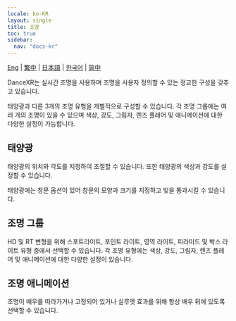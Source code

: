 ```yaml
---
locale: ko-KR
layout: single
title: 조명
toc: true
sidebar:
  nav: "docs-kr"
---
```

[Eng](/dancexr/features/lighting) | [繁中](/tw/dancexr/features/lighting) | [日本語](/jp/dancexr/features/lighting) | [한국어](/kr/dancexr/features/lighting) | [简中](/zh/dancexr/features/lighting)

DanceXR는 실시간 조명을 사용하며 조명을 사용자 정의할 수 있는 정교한 구성을 갖추고 있습니다.

태양광과 다른 3개의 조명 유형을 개별적으로 구성할 수 있습니다. 각 조명 그룹에는 여러 개의 조명이 있을 수 있으며 색상, 강도, 그림자, 렌즈 플레어 및 애니메이션에 대한 다양한 설정이 가능합니다.

## 태양광
태양광의 위치와 각도를 지정하여 조절할 수 있습니다. 또한 태양광의 색상과 강도를 설정할 수 있습니다.

태양광에는 창문 옵션이 있어 창문의 모양과 크기를 지정하고 빛을 통과시킬 수 있습니다.

## 조명 그룹
HD 및 RT 변형을 위해 스포트라이트, 포인트 라이트, 영역 라이트, 피라미드 및 박스 라이트 유형 중에서 선택할 수 있습니다. 각 조명 유형에는 색상, 강도, 그림자, 렌즈 플레어 및 애니메이션에 대한 다양한 설정이 있습니다.

## 조명 애니메이션
조명이 배우를 따라가거나 고정되어 있거나 실루엣 효과를 위해 항상 배우 뒤에 있도록 선택할 수 있습니다.